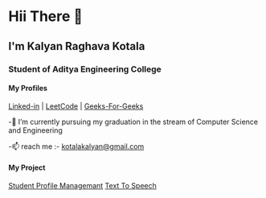 # Hii There 👋

## I'm Kalyan Raghava Kotala
### Student of Aditya Engineering College

#### My  Profiles
[Linked-in](https://www.linkedin.com/in/kalyan-raghava-kotala/)  |
[LeetCode](https://leetcode.com/KalyanRaghava_2002/)  |
[Geeks-For-Geeks](https://auth.geeksforgeeks.org/user/kalyan_raghava_kotala)


-🌱 I’m currently pursuing my graduation in the stream of Computer Science and Engineering

-📫 reach me :- kotalakalyan@gmail.com

#### My  Project
[Student Profile Managemant](https://github.com/Kalyanraghavakotala/project_SPM)
[Text To Speech](https://github.com/Kalyanraghavakotala/KalyanRaghava_TextToSpeech.github.io)


